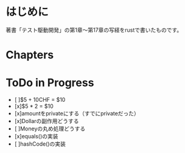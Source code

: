# はじめに
著書「テスト駆動開発」の第1章〜第17章の写経をrustで書いたものです。

# Chapters

# ToDo in Progress
- [ ]$5 + 10CHF = $10
- [x]$5 * 2 = $10
- [x]amountをprivateにする（すでにprivateだった）
- [x]Dollarの副作用どうする
- [ ]Moneyの丸め処理どうする
- [x]equals()の実装
- [ ]hashCode()の実装

